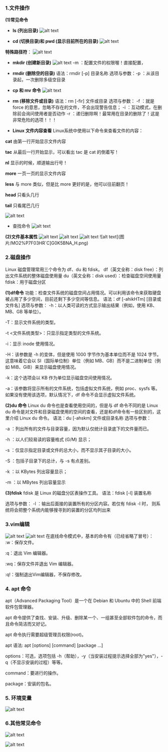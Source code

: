 ### 1.文件操作
**(1)常见命令**
* **ls (列出目录)**
![alt text](<图片/XA1SWF(8GS{UHYJ9N{W(UJJ.png>)

* **cd (切换目录)和 pwd (显示目前所在的目录)**
![alt text](图片/__O[JGZ{V%[EXLT_%`@K6CU.png)

**特殊路径符**：
![alt text](图片/I75Y6BOH41BEIA58_`VFSHE.png)

*  **mkdir (创建新目录)**
![alt text](<图片/}DLL4V(59V({7YA)C}9W{YW.png>)
-m ：配置文件的权限喔！直接配置，

*  **rmdir (删除空的目录)**
语法：rmdir [-p] 目录名称
选项与参数：-p ：从该目录起，一次删除多级空目录
* **cp 和 mv 命令**
![alt text](<图片/{HUMEZ5]JY63)[MDOLVA}DM.png>)

* **rm (移除文件或目录)**
语法：rm [-fir] 文件或目录
选项与参数：
-f ：就是 force 的意思，忽略不存在的文件，不会出现警告信息；
-i ：互动模式，在删除前会询问使用者是否动作
-r ：递归删除啊！最常用在目录的删除了！这是非常危险的选项！！！

* **Linux 文件内容查看**
Linux系统中使用以下命令来查看文件的内容：

**cat**   由第一行开始显示文件内容
  
**tac**  从最后一行开始显示，可以看出 tac 是 cat 的倒着写！

**nl** 显示的时候，顺道输出行号！

**more** 一页一页的显示文件内容

**less** 与 more 类似，但是比 more 更好的是，他可以往前翻页！

**head** 只看头几行

**tail** 只看尾巴几行

![alt text](图片/UF(H877E%6{KHGSRW}%)A87.png)
* 查找命令
![alt text](<图片/GK)MQLZI{NB89D0LCDB(EDC.png>)

**(2)文件基本属性**
![alt text](图片/REV}Q7{[JGXY296@[5B9STH.png)
![alt text](<图片/05H%9VIC6K0UR}}UK)JG{BM.png>)
![alt text](<图片/{5)3LS[GTZRELUP2X`Q7]17.png>)
![alt text](图片/MO2%P7F03HR`C]G0K5BNA_H.png)

### 2.磁盘操作
Linux 磁盘管理常用三个命令为 df、du 和 fdisk。
df（英文全称：disk free）：列出文件系统的整体磁盘使用量
du（英文全称：disk used）：检查磁盘空间使用量
fdisk：用于磁盘分区

**(1)df命令**
功能：检查文件系统的磁盘空间占用情况。可以利用该命令来获取硬盘被占用了多少空间，目前还剩下多少空间等信息。
语法：df [-ahikHTm] [目录或文件名]
选项与参数：
-h：以人类可读的方式显示输出结果（例如，使用 KB、MB、GB 等单位）。

-T：显示文件系统的类型。

-t <文件系统类型>：只显示指定类型的文件系统。

-i：显示 inode 使用情况。

-H：该参数是 -h 的变体，但是使用 1000 字节作为基本单位而不是 1024 字节。这意味着它会以 SI（国际单位制）单位（例如 MB、GB）而不是二进制单位（例如 MiB、GiB）来显示磁盘使用情况。

-k：这个选项会以 KB 作为单位显示磁盘空间使用情况。

-a：该参数将显示所有的文件系统，包括虚拟文件系统，例如 proc、sysfs 等。如果没有使用该选项，默认情况下，df 命令不会显示虚拟文件系统。

**(2)du 命令**
Linux du 命令也是查看使用空间的，但是与 df 命令不同的是 Linux du 命令是对文件和目录磁盘使用的空间的查看，还是和df命令有一些区别的，这里介绍 Linux du 命令。
语法：du [-ahskm] 文件或目录名称
选项与参数：

-a ：列出所有的文件与目录容量，因为默认仅统计目录底下的文件量而已。

-h ：以人们较易读的容量格式 (G/M) 显示；

-s ：仅显示指定目录或文件的总大小，而不显示其子目录的大小。

-S ：包括子目录下的总计，与 -s 有点差别。

-k ：以 KBytes 列出容量显示；

-m ：以 MBytes 列出容量显示

**(3)fdisk**
fdisk 是 Linux 的磁盘分区表操作工具。
语法：fdisk [-l] 装置名称

选项与参数：
-l ：输出后面接的装置所有的分区内容。若仅有 fdisk -l 时， 则系统将会把整个系统内能够搜寻到的装置的分区均列出来

### 3.vim编辑
![alt text](<图片/473VV4Q)TB5]%UQCBYA2N6V.png>)
![alt text](图片/N4QDTAT7L%L4C0AC~CPQF$1.png)
在底线命令模式中，基本的命令有（已经省略了冒号）：
:w：保存文件。

:q：退出 Vim 编辑器。

:wq：保存文件并退出 Vim 编辑器。

:q!：强制退出Vim编辑器，不保存修改。

### 4. apt 命令
apt（Advanced Packaging Tool）是一个在 Debian 和 Ubuntu 中的 Shell 前端软件包管理器。

apt 命令提供了查找、安装、升级、删除某一个、一组甚至全部软件包的命令，而且命令简洁而又好记。

apt 命令执行需要超级管理员权限(root)。

apt 语法: apt [options] [command] [package ...]

options：可选，选项包括 -h（帮助），-y（当安装过程提示选择全部为"yes"），-q（不显示安装的过程）等等。

command：要进行的操作。

package：安装的包名。
### 5. 环境变量
![alt text](图片/HBH]@AEI`OF982KR7EBNAJD.png)

### 6.其他常见命令
![alt text](<图片/_)K$F[2~(9QW~V@~EH8E]_N.png>)

![alt text](<图片/_(CUGT@AT@H`8H97SUAB95Q.png>)

